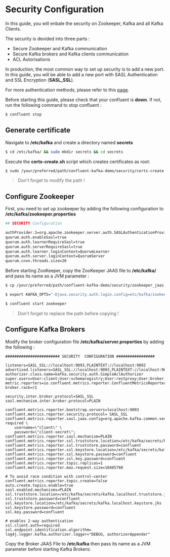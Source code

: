 # Security Configuration

In this guide, you will enbale the security on Zookeeper, Kafka and all Kafka Clients.

The security is devided into three parts :
- Secure Zookeeper and Kafka communication
- Secure Kafka brokers and Kafka clients communication
- ACL Autorisations

In production, the most common way to set up security is to add a new port. In this guide, you will be able to add a new port with SASL Authentication and SSL Encryption (**SASL_SSL**).

For more authentication methods, please refer to this [page](https://docs.confluent.io/current/security/index.html).


Before starting this guide, please check that your confluent is **down**. If not, run the following command to stop confluent :

```bash
$ confluent stop
```

## Generate certificate

Navigate to **/etc/kafka** and create a directory named **secrets**

```bash
$ cd /etc/kafka/ && sudo mkdir secrets && cd secrets
```
Execute the **certs-create.sh** script which creates certificates as root:
```bash
$ sudo /your/preferred/path/confluent-kafka-demo/security/certs-create.sh
```
> Don't forget to modify the path !



## Configure Zookeeper

First, you need to set up zookeeper by adding the following configuration to **/etc/kafka/zookeeper.properties**
```bash
## SECURITY Configuration

authProvider.1=org.apache.zookeeper.server.auth.SASLAuthenticationProvider
quorum.auth.enableSasl=true
quorum.auth.learnerRequireSasl=true
quorum.auth.serverRequireSasl=true
quorum.auth.learner.loginContext=QuorumLearner
quorum.auth.server.loginContext=QuorumServer
quorum.cnxn.threads.size=20
```

Before starting ZooKeeper, copy the ZooKeeper JAAS file to **/etc/kafka/** and pass its name as a JVM parameter :

```bash
$ cp /your/preferred/path/confluent-kafka-demo/security/zookeeper_jaas.conf /etc/kafka/

$ export KAFKA_OPTS="-Djava.security.auth.login.config=etc/kafka/zookeeper_jaas.conf"

$ confluent start zookeeper
```
> Don't forget to replace the path before copying !

## Configure Kafka Brokers

Modify the broker configuration file **/etc/kafka/server.properties** by adding the following :

```properties
######################## SECURITY  CONFIGURATION #################

listeners=SASL_SSL://localhost:9093,PLAINTEXT://localhost:9092
advertised.listeners=SASL_SSL://localhost:9093,PLAINTEXT://localhost:9092
authorizer.class.name=kafka.security.auth.SimpleAclAuthorizer
super.users=User:client;User:schemaregistry;User:restproxy;User:broker;User:connect;User:ANONYMOUS
metric.reporters=io.confluent.metrics.reporter.ConfluentMetricsReporter
broker.rack=r1

security.inter.broker.protocol=SASL_SSL
sasl.mechanism.inter.broker.protocol=PLAIN

confluent.metrics.reporter.bootstrap.servers=localhost:9093
confluent.metrics.reporter.security.protocol= SASL_SSL
confluent.metrics.reporter.sasl.jaas.config=org.apache.kafka.common.security.plain.PlainLoginModule required \
	username=\"client\" \
	password=\"client-secret\";
confluent.metrics.reporter.sasl.mechanism=PLAIN
confluent.metrics.reporter.ssl.truststore.location=/etc/kafka/secrets/kafka.client.truststore.jks
confluent.metrics.reporter.ssl.truststore.password=confluent
confluent.metrics.reporter.ssl.keystore.location=/etc/kafka/secrets/kafka.client.keystore.jks
confluent.metrics.reporter.ssl.keystore.password=confluent
confluent.metrics.reporter.ssl.key.password=confluent
confluent.metrics.reporter.topic.replicas=1
confluent.metrics.reporter.max.request.size=10485760

# To avoid race condition with control-center
confluent.metrics.reporter.topic.create=false
auto.create.topics.enable=true
sasl.enabled.mechanisms=PLAIN
ssl.truststore.location=/etc/kafka/secrets/kafka.localhost.truststore.jks
ssl.truststore.password=confluent
ssl.keystore.location=/etc/kafka/secrets/kafka.localhost.keystore.jks
ssl.keystore.password=confluent
ssl.key.password=confluent

# enables 2-way authentication
ssl.client.auth=required
ssl.endpoint.identification.algorithm=
log4j.logger.kafka.authorizer.logger="DEBUG, authorizerAppender"
```

Copy the Broker JAAS File to **/etc/kafka** then pass its name as a JVM parameter before starting Kafka Brokers:

```bash
```
